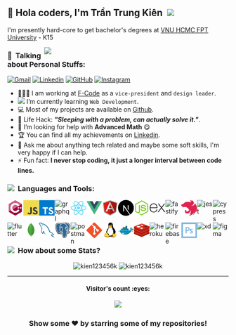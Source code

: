 <h2>👋 Hola coders, I'm Trần Trung Kiên &nbsp;<img src="https://media1.giphy.com/media/5WjvTkh7sYGE4Jq3qA/giphy.gif" width="15"></h2>

I'm presently hard-core to get bachelor's degrees at [VNU HCMC FPT University](https://hcmuni.fpt.edu.vn/) - K15

<img align='right' src="https://media0.giphy.com/media/nm6266UyRc2EnfpAo8/giphy.gif" width="420">
<h3 align="left">🧐&nbsp;&nbsp;Talking about Personal Stuffs:</h3>

[![Gmail](https://img.shields.io/twitter/url?label=Gmail&logo=gmail&url=https://gmail.com)](mailto:tran123456k@gmail.com)
[![Linkedin](https://img.shields.io/twitter/url?label=Linkedin&logo=linkedin&url=https://www.linkedin.com/in/kirintran/)](https://www.linkedin.com/in/kirintran/)
[![GitHub](https://img.shields.io/twitter/url?label=Visualize&logo=github&url=https://profile-summary-for-github.com/user/kien123456k)](https://profile-summary-for-github.com/user/kien123456k)
[![Instagram](https://img.shields.io/twitter/url?label=Instagram&logo=instagram&style=social&url=https%3A%2F%2Fwww.instagram.com%2Fzkirinz1511%2F)](https://www.instagram.com/zkirinz1511/)
- 👨🏻‍💻 I am working at [F-Code](https://www.facebook.com/fcodefpt) as a `vice-president` and `design leader`.
- <img src="https://media2.giphy.com/media/5aYfJYohCSeYgtVlUj/giphy.gif" width="30" />&nbsp;I’m currently learning `Web Development`.
- 💻 Most of my projects are available on [Github](https://github.com/kien123456k?tab=repositories).
- 🎯 Life Hack: ***"Sleeping with a problem, can actually solve it."***. 
- 🤝 I’m looking for help with **Advanced Math** 😋
- 🏆 You can find all my achievements on [Linkedin](https://www.linkedin.com/in/kirintran/).
- 💬 Ask me about anything tech related and maybe some soft skills, I'm very happy if I can help.
- ⚡ Fun fact: **I never stop coding, it just a longer interval between code lines.**

<h3 align="left"><img src="https://media1.giphy.com/media/3oKIPkHXpUP8lIO0AU/giphy.gif" width="30">&nbsp;&nbsp;Languages and Tools:</h3>
<p align="left">
  <a href="https://www.w3schools.com/cpp/" target="_blank"> 
    <img src="https://raw.githubusercontent.com/devicons/devicon/master/icons/cplusplus/cplusplus-original.svg" alt="cplusplus" align="left" width="36" /> 
  </a> 
  <a href="https://developer.mozilla.org/en-US/docs/Web/JavaScript" target="_blank">
    <img  src="https://raw.githubusercontent.com/devicons/devicon/master/icons/javascript/javascript-original.svg" alt="javascript" align="left" width="36" />
  </a>
  <a href="https://www.typescriptlang.org/" target="_blank"> 
    <img src="https://raw.githubusercontent.com/devicons/devicon/master/icons/typescript/typescript-original.svg" alt="typescript" align="left"  width="36" /> 
  </a>
  <a href="https://graphql.org" target="_blank"> 
    <img src="https://www.vectorlogo.zone/logos/graphql/graphql-icon.svg" alt="graphql" align="left" width="36" /> 
  </a>
  <a href="https://reactjs.org/" target="_blank"> 
    <img src="https://raw.githubusercontent.com/devicons/devicon/master/icons/react/react-original.svg" alt="react" align="left" width="36" /> 
  </a>
  <a href="https://vuejs.org/" target="_blank"> 
    <img src="https://raw.githubusercontent.com/devicons/devicon/master/icons/vuejs/vuejs-original.svg" alt="vuejs" align="left" width="36" /> 
  </a>
  <a href="https://angular.io" target="_blank"> 
    <img src="https://raw.githubusercontent.com/devicons/devicon/master/icons/angularjs/angularjs-original.svg" alt="angularjs" align="left" width="36" /> 
  </a>
  <a href="https://nextjs.org/" target="_blank"> 
    <img src="https://raw.githubusercontent.com/devicons/devicon/master/icons/nextjs/nextjs-original.svg" alt="nextjs" align="left" width="36" /> 
  </a>
  <a href="https://nodejs.org" target="_blank"> 
    <img src="https://raw.githubusercontent.com/devicons/devicon/master/icons/nodejs/nodejs-original.svg" alt="nodejs" align="left" width="36" /> 
  </a> 
  <a href="https://expressjs.com" target="_blank"> 
    <img src="https://raw.githubusercontent.com/devicons/devicon/master/icons/express/express-original.svg" alt="express" align="left" width="36" />
  </a>
  <a href="https://www.fastify.io/" target="_blank"> 
    <img src="https://icons-for-free.com/iconfiles/png/512/fastify-1324440156661837332.png" alt="fastify" align="left" width="36" />
  </a>
  <a href="https://nestjs.com" target="_blank"> 
    <img src="https://raw.githubusercontent.com/devicons/devicon/master/icons/nestjs/nestjs-plain.svg" alt="nestjs" align="left" width="36" />
  </a>
  <a href="https://jestjs.io" target="_blank"> 
    <img src="https://www.vectorlogo.zone/logos/jestjsio/jestjsio-icon.svg" alt="jest" align="left" width="36" /> 
  </a>
    <a href="https://www.cypress.io" target="_blank">
    <img src="https://raw.githubusercontent.com/simple-icons/simple-icons/6e46ec1fc23b60c8fd0d2f2ff46db82e16dbd75f/icons/cypress.svg" alt="cypress" align="left" width="36" /> 
  </a>
</p>

</br></br>

<p align="left">
  <a href="https://flutter.dev" target="_blank"> 
    <img src="https://www.vectorlogo.zone/logos/flutterio/flutterio-icon.svg" alt="flutter" align="left" width="36" /> 
  </a>
  <a href="https://www.mongodb.com/" target="_blank"> 
    <img src="https://raw.githubusercontent.com/devicons/devicon/master/icons/mongodb/mongodb-original.svg" alt="mongodb" align="left" width="36"/> 
  </a> 
  <a href="https://www.mysql.com/" target="_blank"> 
    <img src="https://raw.githubusercontent.com/devicons/devicon/master/icons/mysql/mysql-original.svg" alt="mysql" align="left" width="36"/> 
  </a>
  <a href="https://www.postgresql.org" target="_blank"> 
    <img src="https://raw.githubusercontent.com/devicons/devicon/master/icons/postgresql/postgresql-original.svg" alt="postgresql" align="left" width="36"/> 
  </a>
  <a href="https://postman.com" target="_blank"> 
    <img src="https://www.vectorlogo.zone/logos/getpostman/getpostman-icon.svg" alt="postman" align="left" width="36" /> 
  </a>
  <a href="https://git-scm.com/" target="_blank"> 
    <img src="https://raw.githubusercontent.com/devicons/devicon/master/icons/git/git-original.svg" alt="git" align="left" width="36" /> 
  </a>
   <a href="https://www.linux.org/" target="_blank"> 
     <img src="https://raw.githubusercontent.com/devicons/devicon/master/icons/linux/linux-original.svg" alt="linux" align="left" width="36" />
  </a> 
  <a href="https://www.docker.com/" target="_blank"> 
    <img src="https://raw.githubusercontent.com/devicons/devicon/master/icons/docker/docker-original.svg" alt="docker" align="left" width="36" /> 
  </a>
  <a href="https://redis.io" target="_blank"> 
    <img src="https://raw.githubusercontent.com/devicons/devicon/master/icons/redis/redis-original.svg" alt="redis" align="left" width="36" /> 
  </a>
  <a href="https://heroku.com" target="_blank"> 
    <img src="https://www.vectorlogo.zone/logos/heroku/heroku-icon.svg" alt="heroku" align="left" width="36" /> 
  </a>
  <a href="https://firebase.google.com/" target="_blank">
    <img src="https://www.vectorlogo.zone/logos/firebase/firebase-icon.svg" alt="firebase" align="left" width="36" /> 
  </a>
  <a href="https://www.photoshop.com/en" target="_blank"> 
    <img src="https://raw.githubusercontent.com/devicons/devicon/master/icons/photoshop/photoshop-line.svg" alt="photoshop" align="left" width="36" /> 
  </a>
  <a href="https://www.adobe.com/products/xd.html" target="_blank"> 
    <img src="https://cdn.worldvectorlogo.com/logos/adobe-xd.svg" alt="xd" align="left" width="36" /> 
  </a>
  <a href="https://www.figma.com/" target="_blank">
    <img src="https://www.vectorlogo.zone/logos/figma/figma-icon.svg" alt="figma" align="left" width="36" /> 
  </a>
</p>

</br></br>

<h3 align="left"><img src="https://media0.giphy.com/media/f6ytzUt63xVLDDzONe/giphy.gif" width="32">&nbsp;&nbsp;How about some Stats?</h3>
<div align="center"><img height="180em" src="https://github-readme-stats.vercel.app/api/top-langs?username=kien123456k&show_icons=true&locale=en&layout=compact&&bg_color=30,e96443,904e95&title_color=fff&text_color=fff" alt="kien123456k" />
<img height="180em" src="https://github-readme-stats.vercel.app/api?username=kien123456k&show_icons=true&locale=en&&bg_color=30,e96443,904e95&title_color=fff&text_color=fff" alt="kien123456k" /></div>

<hr/>
<h4 align="center">Visitor's count :eyes:</h4>
<p align="center"><img src="https://profile-counter.glitch.me/{kien123456k}/count.svg"/></p>
<div align="center">
  
### Show some ❤️ by starring some of my repositories!
</div>
